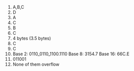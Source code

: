 1. A,B,C
2. D
3. A
4. C
5. B
6. C
7. 4 bytes (3.5 bytes)
8. C
9. C
10. Base 2: 0110_0110_1100.1110
	Base 8: 3154.7
	Base 16: 66C.E
11. 011001
12. None of them overflow